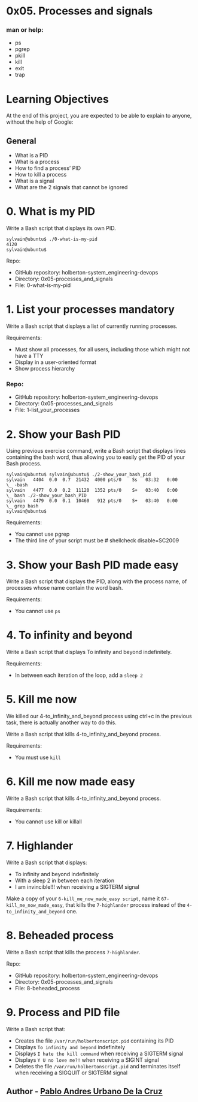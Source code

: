# 0x05. Processes and signals

### man or help:

* ps
* pgrep
* pkill
* kill
* exit
* trap

# Learning Objectives
At the end of this project, you are expected to be able to explain to anyone, without the help of Google:

## General
* What is a PID
* What is a process
* How to find a process’ PID
* How to kill a process
* What is a signal
* What are the 2 signals that cannot be ignored

# 0. What is my PID
Write a Bash script that displays its own PID.

    sylvain@ubuntu$ ./0-what-is-my-pid
    4120
    sylvain@ubuntu$

Repo:

* GitHub repository: holberton-system_engineering-devops
* Directory: 0x05-processes_and_signals
* File: 0-what-is-my-pid

# 1. List your processes mandatory
Write a Bash script that displays a list of currently running processes.

Requirements:

* Must show all processes, for all users, including those which might not have a TTY
* Display in a user-oriented format
* Show process hierarchy

### Repo:

* GitHub repository: holberton-system_engineering-devops
* Directory: 0x05-processes_and_signals
* File: 1-list_your_processes

# 2. Show your Bash PID
Using previous exercise command, write a Bash script that displays lines containing the bash word, thus allowing you to easily get the PID of your Bash process.

    sylvain@ubuntu$ sylvain@ubuntu$ ./2-show_your_bash_pid
    sylvain   4404  0.0  0.7  21432  4000 pts/0    Ss   03:32   0:00          \_ -bash
    sylvain   4477  0.0  0.2  11120  1352 pts/0    S+   03:40   0:00              \_ bash ./2-show_your_bash_PID
    sylvain   4479  0.0  0.1  10460   912 pts/0    S+   03:40   0:00                  \_ grep bash
    sylvain@ubuntu$

Requirements:

* You cannot use pgrep
* The third line of your script must be # shellcheck disable=SC2009

# 3. Show your Bash PID made easy
Write a Bash script that displays the PID, along with the process name, of processes whose name contain the word bash.

Requirements:

* You cannot use `ps`

# 4. To infinity and beyond
Write a Bash script that displays To infinity and beyond indefinitely.

Requirements:

* In between each iteration of the loop, add a `sleep 2`

# 5. Kill me now
We killed our 4-to_infinity_and_beyond process using ctrl+c in the previous task, there is actually another way to do this.

Write a Bash script that kills 4-to_infinity_and_beyond process.

Requirements:

* You must use `kill`

# 6. Kill me now made easy
Write a Bash script that kills 4-to_infinity_and_beyond process.

Requirements:

* You cannot use kill or killall

# 7. Highlander
Write a Bash script that displays:

* To infinity and beyond indefinitely
* With a sleep 2 in between each iteration
* I am invincible!!! when receiving a SIGTERM signal

Make a copy of your `6-kill_me_now_made_easy script`, name it `67-kill_me_now_made_easy`, that kills the `7-highlander` process instead of the `4-to_infinity_and_beyond` one.

# 8. Beheaded process
Write a Bash script that kills the process `7-highlander`.

Repo:

* GitHub repository: holberton-system_engineering-devops
* Directory: 0x05-processes_and_signals
* File: 8-beheaded_process

# 9. Process and PID file
Write a Bash script that:

* Creates the file `/var/run/holbertonscript.pid` containing its PID
* Displays `To infinity and beyond` indefinitely
* Displays `I hate the kill command` when receiving a SIGTERM signal
* Displays `Y U no love me?!` when receiving a SIGINT signal
* Deletes the file `/var/run/holbertonscript.pid` and terminates itself when receiving a SIGQUIT or SIGTERM signal


## Author - [Pablo Andres Urbano De la Cruz](paurbano@gmail.com)